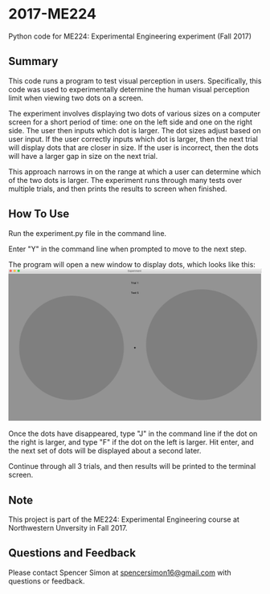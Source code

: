 # 2017-ME224

Python code for ME224: Experimental Engineering experiment (Fall 2017)

## Summary
This code runs a program to test visual perception in users. Specifically, this code was used to experimentally determine the human visual perception limit when viewing two dots on a screen.
  
The experiment involves displaying two dots of various sizes on a computer screen for a short period of time: one on the left side and one on the right side. The user then inputs which dot is larger. The dot sizes adjust based on user input. If the user correctly inputs which dot is larger, then the next trial will display dots that are closer in size. If the user is incorrect, then the dots will have a larger gap in size on the next trial.

This approach narrows in on the range at which a user can determine which of the two dots is larger. The experiment runs through many tests over multiple trials, and then prints the results to screen when finished.

## How To Use
Run the experiment.py file in the command line. 

Enter "Y" in the command line when prompted to move to the next step.

The program will open a new window to display dots, which looks like this:
![Sample Window Image](https://github.com/SSimon16/2017-ME224/blob/main/sample-screen.png)


Once the dots have disappeared, type "J" in the command line if the dot on the right is larger, and type "F" if the dot on the left is larger. Hit enter, and the next set of dots will be displayed about a second later.

Continue through all 3 trials, and then results will be printed to the terminal screen.

## Note
This project is part of the ME224: Experimental Engineering course at Northwestern Unversity in Fall 2017. 

## Questions and Feedback
Please contact Spencer Simon at spencersimon16@gmail.com with questions or feedback.

